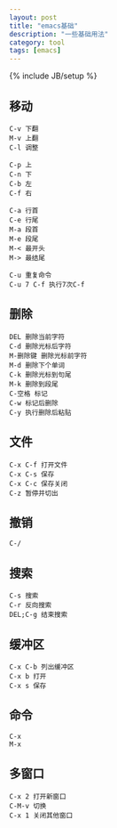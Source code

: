 ```yaml
---
layout: post
title: "emacs基础"
description: "一些基础用法"
category: tool
tags: [emacs]
---
```

{% include JB/setup %}

移动
----

	C-v 下翻
	M-v 上翻
	C-l 调整

	C-p 上
	C-n 下
	C-b 左
	C-f 右

	C-a 行首
	C-e 行尾
	M-a 段首
	M-e 段尾
	M-< 最开头
	M-> 最结尾

	C-u 重复命令
	C-u 7 C-f 执行7次C-f

删除
----

	DEL 删除当前字符
	C-d 删除光标后字符
	M-删除键 删除光标前字符
	M-d 删除下个单词
	C-k 删除光标到句尾
	M-k 删除到段尾
	C-空格 标记
	C-w 标记后删除
	C-y 执行删除后粘贴

文件
----

	C-x C-f 打开文件
	C-x C-s 保存
	C-x C-c 保存关闭
	C-z 暂停并切出

撤销
----

	C-/ 

搜索
----

	C-s 搜索
	C-r 反向搜索
	DEL;C-g 结束搜索

缓冲区
----

	C-x C-b 列出缓冲区
	C-x b 打开
	C-x s 保存

命令
----

	C-x
	M-x 

多窗口
-----

	C-x 2 打开新窗口
	C-M-v 切换
	C-x 1 关闭其他窗口
